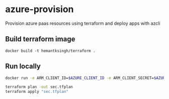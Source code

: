 # azure-provision

Provision azure paas resources using terraform and deploy apps with azcli

## Build terraform image

`docker build -t hemantksingh/terraform .`

## Run locally

```sh
docker run -e ARM_CLIENT_ID=$AZURE_CLIENT_ID -e ARM_CLIENT_SECRET=$AZURE_CLIENT_SECRET -e ARM_SUBSCRIPTION_ID=$AZURE_SUBSCRIPTION_ID -e ARM_TENANT_ID=$AZURE_TENANT_ID -it hemantksingh/terraform /bin/bash

terraform plan -out sec.tfplan
terraform apply "sec.tfplan"
```
